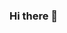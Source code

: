 ### Hi there 👋

<!--
**I am a dedicated geospatial technologist. You can find me working on a new project, whether it is a web mapping application, data pipeline, or spatial database.

- 🌎 I’m currently working on Lua web apps, realtime geospatial app servers, prototypes, spatial indexes.
- 🌱 I’m currently learning Elixir, C, LuaJIT ffi
- 📫 How to reach me: brent@mappist.io
-->
